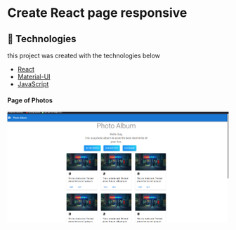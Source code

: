 #  Create React page responsive

## 🧪 Technologies

this project was created with the technologies below 

- [React](https://reactjs.org)
- [Material-UI](https://mui.com/)
- [JavaScript](https://developer.mozilla.org/pt-BR/docs/Web/JavaScript)
    
#### Page of Photos

![](screen.png)